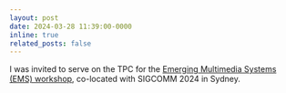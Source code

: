 ```yaml
---
layout: post
date: 2024-03-28 11:39:00-0000
inline: true
related_posts: false
---
```


I was invited to serve on the TPC for the [Emerging Multimedia Systems (EMS) workshop](https://conferences.sigcomm.org/sigcomm/2024/workshop/ems/), co-located with SIGCOMM 2024 in Sydney.